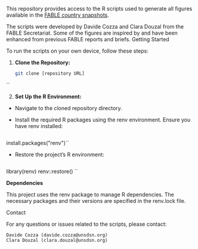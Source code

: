 This repository provides access to the R scripts used to generate all figures available in the [FABLE country snapshots](https://fableconsortium.org/publications/fable-pathways-for-sustainable-food-and-land-use-systems/).

The scripts were developed by Davide Cozza and Clara Douzal from the FABLE Secretariat. Some of the figures are inspired by and have been enhanced from previous FABLE reports and briefs.
Getting Started

To run the scripts on your own device, follow these steps:

1. **Clone the Repository:**
   ```bash
   git clone [repository URL]
``

2. **Set Up the R Environment:**

* Navigate to the cloned repository directory.
* Install the required R packages using the renv environment. Ensure you have renv installed:
   
   ```R
install.packages("renv")``

* Restore the project’s R environment:

   ```R
library(renv)
renv::restore() ``



**Dependencies**

This project uses the renv package to manage R dependencies. The necessary packages and their versions are specified in the renv.lock file.

Contact

For any questions or issues related to the scripts, please contact:

    Davide Cozza (davide.cozza@unsdsn.org)
    Clara Douzal (clara.douzal@unsdsn.org)
